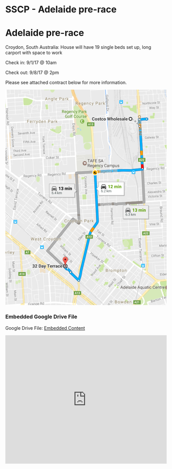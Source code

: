 # SSCP - Adelaide pre-race

# Adelaide pre-race

Croydon, South Australia: House will have 19 single beds set up, long carport with space to work

Check in: 9/1/17 @ 10am

Check out: 9/8/17 @ 2pm

Please see attached contract below for more information.

![](../../../../../assets/image_f0d7696586.png)

[](https://drive.google.com/folderview?id=1anu1typFshjtm79gbqX-JRyPAaLobxRs)

### Embedded Google Drive File

Google Drive File: [Embedded Content](https://drive.google.com/embeddedfolderview?id=1anu1typFshjtm79gbqX-JRyPAaLobxRs#list)

<iframe width="100%" height="400" src="https://drive.google.com/embeddedfolderview?id=1anu1typFshjtm79gbqX-JRyPAaLobxRs#list" frameborder="0"></iframe>

